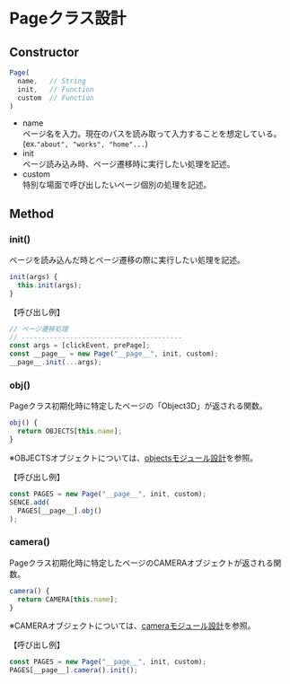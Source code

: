 # Pageクラス設計
## Constructor
```javascript
Page(
  name,   // String
  init,   // Function
  custom  // Function
)
```

- name<br>
ページ名を入力。現在のパスを読み取って入力することを想定している。(ex.`"about", "works", "home"...`)
- init<br>
ページ読み込み時、ページ遷移時に実行したい処理を記述。
- custom<br>
特別な場面で呼び出したいページ個別の処理を記述。

## Method
### init()
ページを読み込んだ時とページ遷移の際に実行したい処理を記述。<br>

```javascript
init(args) {
  this.init(args);
}
```

【呼び出し例】

```javascript
// ページ遷移処理
// ----------------------------------------
const args = [clickEvent, prePage];
const __page__ = new Page("__page__", init, custom);
__page__.init(...args);
```

### obj()
Pageクラス初期化時に特定したページの「Object3D」が返される関数。

```javascript
obj() {
  return OBJECTS[this.name];
}
```

※OBJECTSオブジェクトについては、[objectsモジュール設計](../objects)を参照。

【呼び出し例】

```javascript
const PAGES = new Page("__page__", init, custom);
SENCE.add(
  PAGES[__page__].obj()
);
```

### camera()
Pageクラス初期化時に特定したページのCAMERAオブジェクトが返される関数。

```javascript
camera() {
  return CAMERA[this.name];
}
```

※CAMERAオブジェクトについては、[cameraモジュール設計](../camera)を参照。

【呼び出し例】

```javascript
const PAGES = new Page("__page__", init, custom);
PAGES[__page__].camera().init();
```
